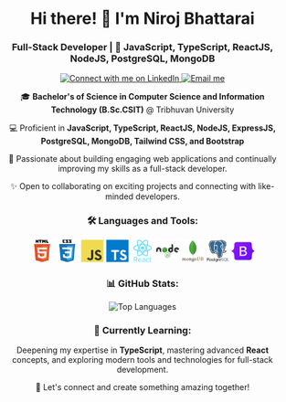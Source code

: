 <h1 align="center">Hi there! 👋 I'm Niroj Bhattarai</h1>
<h3 align="center">Full-Stack Developer | 🌱 JavaScript, TypeScript, ReactJS, NodeJS, PostgreSQL, MongoDB</h3>


<p align="center">
  <a href="https://linkedin.com/in/nirojbhattarai" target="_blank">
    <img src="https://img.shields.io/badge/-Connect%20with%20me-blue?style=for-the-badge&logo=linkedin" alt="Connect with me on LinkedIn" />
  </a>
  <a href="mailto:neerajbhhtri@gmail.com" target="_blank">
    <img src="https://img.shields.io/badge/-Email%20me-red?style=for-the-badge&logo=gmail" alt="Email me" />
  </a>
</p>


<p align="center">
  🎓 <strong>Bachelor's of Science in Computer Science and Information Technology (B.Sc.CSIT)</strong> @ Tribhuvan University
</p>
<p align="center">
  💻 Proficient in <strong>JavaScript, TypeScript, ReactJS, NodeJS, ExpressJS, PostgreSQL, MongoDB, Tailwind CSS, and Bootstrap</strong>
</p>
<p align="center">
  🚀 Passionate about building engaging web applications and continually improving my skills as a full-stack developer.
</p>
<p align="center">
  ✨ Open to collaborating on exciting projects and connecting with like-minded developers.
</p>


<h3 align="center">🛠️ Languages and Tools:</h3>
<p align="center">
  <img src="https://raw.githubusercontent.com/devicons/devicon/master/icons/html5/html5-original-wordmark.svg" alt="HTML5" width="40" height="40" />
  <img src="https://raw.githubusercontent.com/devicons/devicon/master/icons/css3/css3-original-wordmark.svg" alt="CSS3" width="40" height="40" />
  <img src="https://raw.githubusercontent.com/devicons/devicon/master/icons/javascript/javascript-original.svg" alt="JavaScript" width="40" height="40" />
  <img src="https://raw.githubusercontent.com/devicons/devicon/master/icons/typescript/typescript-original.svg" alt="TypeScript" width="40" height="40" />
  <img src="https://raw.githubusercontent.com/devicons/devicon/master/icons/react/react-original-wordmark.svg" alt="ReactJS" width="40" height="40" />
  <img src="https://raw.githubusercontent.com/devicons/devicon/master/icons/nodejs/nodejs-original-wordmark.svg" alt="NodeJS" width="40" height="40" />
  <img src="https://raw.githubusercontent.com/devicons/devicon/master/icons/mongodb/mongodb-original-wordmark.svg" alt="MongoDB" width="40" height="40" />
  <img src="https://raw.githubusercontent.com/devicons/devicon/master/icons/postgresql/postgresql-original-wordmark.svg" alt="PostgreSQL" width="40" height="40" />
  <img src="https://raw.githubusercontent.com/devicons/devicon/master/icons/bootstrap/bootstrap-original.svg" alt="Bootstrap" width="40" height="40" />
</p>


<h3 align="center">📊 GitHub Stats:</h3>
<p align="center">
  <img src="https://github-readme-stats.vercel.app/api/top-langs/?username=nirojbhattarai&layout=compact&theme=radical" alt="Top Languages" width="400" />
</p>


<h3 align="center">🌱 Currently Learning:</h3>
<p align="center">
  Deepening my expertise in <strong>TypeScript</strong>, mastering advanced <strong>React</strong> concepts, and exploring modern tools and technologies for full-stack development.
</p>


<p align="center">🚀 Let's connect and create something amazing together!</p>
